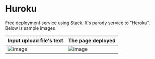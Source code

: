 # Huroku
Free deployment service using Stack. 
It's parody service to "Heroku". 
Below is sample images

|Input upload file's text|The page deployed|
|-|-|
|![image](https://github.com/KajizukaTaichi/Huroku/assets/122075081/c462f8cc-86ea-40ce-9f48-db56e554161c)|![image](https://github.com/KajizukaTaichi/Huroku/assets/122075081/7e86d507-85e9-4be1-bd1e-405b54de2fb4)|
